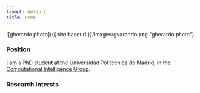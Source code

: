```yaml
---
layout: default
title: Home
---
```



![gherardo photo]({{ site.baseurl }}/images/gvarando.png "gherardo photo")

### Position

I am a PhD student at the Universidad Politecnica de Madrid, in the [Computational Intelligence Group](http://cig.fi.upm.es).


### Research intersts 


